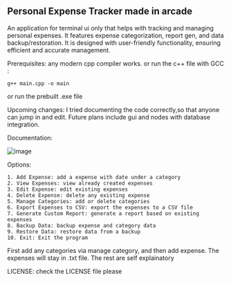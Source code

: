 ## Personal Expense Tracker made in arcade

An application for terminal ui only that helps with tracking and managing personal expenses. It features expense categorization, report gen, and data backup/restoration.
It is designed with user-friendly functionality, ensuring efficient and accurate management.


Prerequisites:
any modern cpp compiler works.
or run the c++ file with GCC :
```
g++ main.cpp -o main
```
or run the prebuilt .exe file 

Upcoming changes:
I tried documenting the code correctly,so that anyone can jump in and edit.
Future plans include gui and nodes with database integration.

Documentation:

![image](https://github.com/user-attachments/assets/e338c2ae-2910-449f-aa63-56cffd0dafa0)

Options: 

```
1. Add Expense: add a expense with date under a category
2. View Expenses: view already created expenses 
3. Edit Expense: edit existing expenses
4. Delete Expense: delete any existing expense 
5. Manage Categories: add or delete categories 
6. Export Expenses to CSV: export the expenses to a CSV file
7. Generate Custom Report: generate a report based on existing expenses
8. Backup Data: backup expense and category data
9. Restore Data: restore data from a backup
10. Exit: Exit the program 
```
First add any categories via manage category, and then add expense. The expenses will stay in .txt file. The rest are self explainatory  

LICENSE:
check the LICENSE file please 
